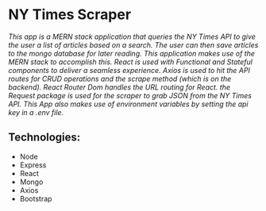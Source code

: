 # NY Times Scraper

_This app is a MERN stack application that queries the NY Times API to give the user a list of articles based on a search.  The user can then save articles to the mongo database for later reading.  This application makes use of the MERN stack to accomplish this. React is used with Functional and Stateful components to deliver a seamless experience. Axios is used to hit the API routes for CRUD operations and the scrape method (which is on the backend). React Router Dom handles the URL routing for React. the Request package is used for the scraper to grab JSON from the NY Times API. This App also makes use of environment variables by setting the api key in a .env file._

## Technologies:
* Node
* Express
* React
* Mongo
* Axios
* Bootstrap

